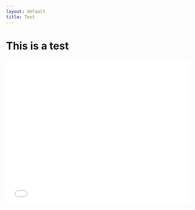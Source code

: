```yaml
---
layout: default
title: Test
---
```


# This is a test


<iframe src="plots/ieee_loss_min_inverters_1035pu.html" height="400px" width="100%" frameBorder="0"></iframe>